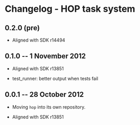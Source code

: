 # Changelog - HOP task system

## 0.2.0 (pre)

* Aligned with SDK r14494

## 0.1.0 -- 1 November 2012

* Aligned with SDK r13851

* test_runner: better output when tests fail

## 0.0.1 -- 28 October 2012

* Moving `hop` into its own repository.

* Aligned with SDK r13851
